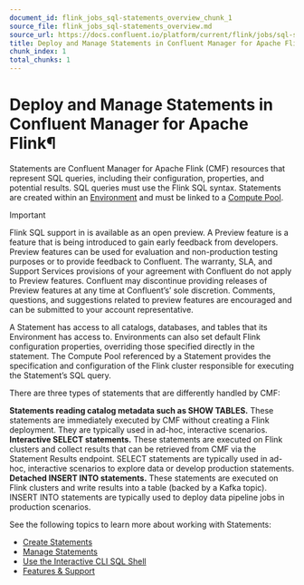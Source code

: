 ```yaml
---
document_id: flink_jobs_sql-statements_overview_chunk_1
source_file: flink_jobs_sql-statements_overview.md
source_url: https://docs.confluent.io/platform/current/flink/jobs/sql-statements/overview.html
title: Deploy and Manage Statements in Confluent Manager for Apache Flink
chunk_index: 1
total_chunks: 1
---
```


# Deploy and Manage Statements in Confluent Manager for Apache Flink¶

Statements are Confluent Manager for Apache Flink (CMF) resources that represent SQL queries, including their configuration, properties, and potential results. SQL queries must use the Flink SQL syntax. Statements are created within an [Environment](../../configure/environments.html#cmf-environments) and must be linked to a [Compute Pool](../../configure/compute-pools.html#cmf-compute-pools).

Important

Flink SQL support in is available as an open preview. A Preview feature is a feature that is being introduced to gain early feedback from developers. Preview features can be used for evaluation and non-production testing purposes or to provide feedback to Confluent. The warranty, SLA, and Support Services provisions of your agreement with Confluent do not apply to Preview features. Confluent may discontinue providing releases of Preview features at any time at Confluent’s’ sole discretion. Comments, questions, and suggestions related to preview features are encouraged and can be submitted to your account representative.

A Statement has access to all catalogs, databases, and tables that its Environment has access to. Environments can also set default Flink configuration properties, overriding those specified directly in the statement. The Compute Pool referenced by a Statement provides the specification and configuration of the Flink cluster responsible for executing the Statement’s SQL query.

There are three types of statements that are differently handled by CMF:

**Statements reading catalog metadata such as SHOW TABLES.**
     These statements are immediately executed by CMF without creating a Flink deployment. They are typically used in ad-hoc, interactive scenarios.
**Interactive SELECT statements.**
     These statements are executed on Flink clusters and collect results that can be retrieved from CMF via the Statement Results endpoint. SELECT statements are typically used in ad-hoc, interactive scenarios to explore data or develop production statements.
**Detached INSERT INTO statements.**
     These statements are executed on Flink clusters and write results into a table (backed by a Kafka topic). INSERT INTO statements are typically used to deploy data pipeline jobs in production scenarios.

See the following topics to learn more about working with Statements:

  * [Create Statements](create-statements.html#flink-sql-statements-create)
  * [Manage Statements](manage-statements.html#flink-sql-statements-manage)
  * [Use the Interactive CLI SQL Shell](use-interactive-shell.html#flink-sql-statements-interactive-cli)
  * [Features & Support](features-support.html#flink-sql-features-support)
